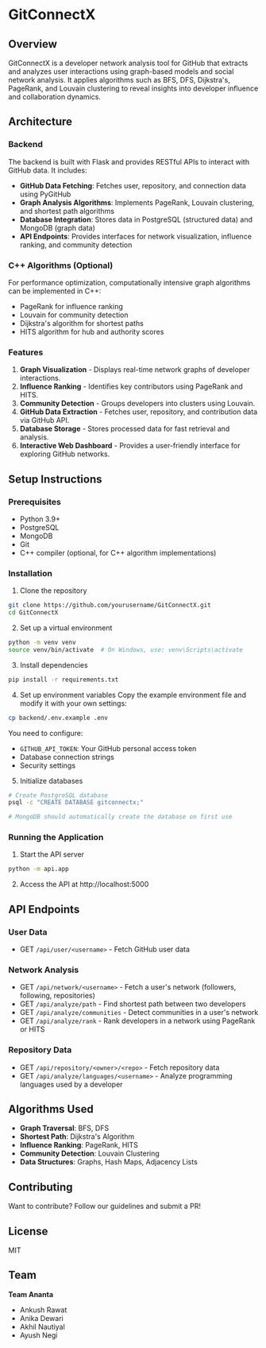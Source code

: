 # GitConnectX

## Overview
GitConnectX is a developer network analysis tool for GitHub that extracts and analyzes user interactions using graph-based models and social network analysis. It applies algorithms such as BFS, DFS, Dijkstra's, PageRank, and Louvain clustering to reveal insights into developer influence and collaboration dynamics.

## Architecture

### Backend
The backend is built with Flask and provides RESTful APIs to interact with GitHub data. It includes:

- **GitHub Data Fetching**: Fetches user, repository, and connection data using PyGitHub
- **Graph Analysis Algorithms**: Implements PageRank, Louvain clustering, and shortest path algorithms
- **Database Integration**: Stores data in PostgreSQL (structured data) and MongoDB (graph data)
- **API Endpoints**: Provides interfaces for network visualization, influence ranking, and community detection

### C++ Algorithms (Optional)
For performance optimization, computationally intensive graph algorithms can be implemented in C++:

- PageRank for influence ranking
- Louvain for community detection
- Dijkstra's algorithm for shortest paths
- HITS algorithm for hub and authority scores

### Features
1. **Graph Visualization** - Displays real-time network graphs of developer interactions.
2. **Influence Ranking** - Identifies key contributors using PageRank and HITS.
3. **Community Detection** - Groups developers into clusters using Louvain.
4. **GitHub Data Extraction** - Fetches user, repository, and contribution data via GitHub API.
5. **Database Storage** - Stores processed data for fast retrieval and analysis.
6. **Interactive Web Dashboard** - Provides a user-friendly interface for exploring GitHub networks.

## Setup Instructions

### Prerequisites
- Python 3.9+
- PostgreSQL
- MongoDB
- Git
- C++ compiler (optional, for C++ algorithm implementations)

### Installation

1. Clone the repository
```sh
git clone https://github.com/yourusername/GitConnectX.git
cd GitConnectX
```

2. Set up a virtual environment
```sh
python -m venv venv
source venv/bin/activate  # On Windows, use: venv\Scripts\activate
```

3. Install dependencies
```sh
pip install -r requirements.txt
```

4. Set up environment variables
Copy the example environment file and modify it with your own settings:
```sh
cp backend/.env.example .env
```

You need to configure:
- `GITHUB_API_TOKEN`: Your GitHub personal access token
- Database connection strings
- Security settings

5. Initialize databases
```sh
# Create PostgreSQL database
psql -c "CREATE DATABASE gitconnectx;"

# MongoDB should automatically create the database on first use
```

### Running the Application

1. Start the API server
```sh
python -m api.app
```

2. Access the API at http://localhost:5000

## API Endpoints

### User Data
- GET `/api/user/<username>` - Fetch GitHub user data

### Network Analysis
- GET `/api/network/<username>` - Fetch a user's network (followers, following, repositories)
- GET `/api/analyze/path` - Find shortest path between two developers
- GET `/api/analyze/communities` - Detect communities in a user's network
- GET `/api/analyze/rank` - Rank developers in a network using PageRank or HITS

### Repository Data
- GET `/api/repository/<owner>/<repo>` - Fetch repository data
- GET `/api/analyze/languages/<username>` - Analyze programming languages used by a developer

## Algorithms Used
- **Graph Traversal**: BFS, DFS
- **Shortest Path**: Dijkstra's Algorithm
- **Influence Ranking**: PageRank, HITS
- **Community Detection**: Louvain Clustering
- **Data Structures**: Graphs, Hash Maps, Adjacency Lists

## Contributing
Want to contribute? Follow our guidelines and submit a PR!

## License
MIT

## Team
**Team Ananta**
- Ankush Rawat
- Anika Dewari
- Akhil Nautiyal
- Ayush Negi
```


